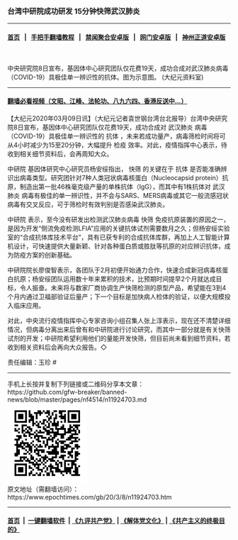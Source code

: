 ### 台湾中研院成功研发 15分钟快筛武汉肺炎
------------------------

#### [首页](https://github.com/gfw-breaker/banned-news/blob/master/README.md) &nbsp;&nbsp;|&nbsp;&nbsp; [手把手翻墙教程](https://github.com/gfw-breaker/guides/wiki) &nbsp;&nbsp;|&nbsp;&nbsp; [禁闻聚合安卓版](https://github.com/gfw-breaker/bn-android) &nbsp;&nbsp;|&nbsp;&nbsp; [网门安卓版](https://github.com/oGate2/oGate) &nbsp;&nbsp;|&nbsp;&nbsp; [神州正道安卓版](https://github.com/SzzdOgate/update) 



<div><img alt="" class="aligncenter wp-post-image" src="https://i.epochtimes.com/assets/uploads/2020/03/6134de35eb03866cfe9026bb17c3c3aa-600x400.jpg"/>
<div class="red16 caption">
 <p>
  中央研究院8日宣布，基因体中心研究团队仅花费19天，成功合成对武汉肺炎病毒（COVID-19）具极佳单一辨识性的抗体。图为示意图。 (大纪元资料室)
 </p>
</div>
</div><hr/>

#### [翻墙必看视频（文昭、江峰、法轮功、八九六四、香港反送中...）](https://github.com/gfw-breaker/banned-news/blob/master/pages/link3.md)

<div><p>
 【大纪元2020年03月09日讯】（大纪元记者袁世钢台湾台北报导）台湾中央研究院8日宣布，基因体中心研究团队仅花费19天，成功合成对
 <ok href="https://www.epochtimes.com/gb/tag/%E6%AD%A6%E6%B1%89%E8%82%BA%E7%82%8E.html">
  武汉肺炎
 </ok>
 病毒（COVID-19）具极佳单一辨识性的
 <ok href="https://www.epochtimes.com/gb/tag/%E6%8A%97%E4%BD%93.html">
  抗体
 </ok>
 ，未来若成功量产，病毒筛检时间将可从4小时减少为15至20分钟，大幅提升
 <ok href="https://www.epochtimes.com/gb/tag/%E6%A3%80%E7%96%AB.html">
  检疫
 </ok>
 效率。对此，疫情指挥中心表示，待收到相关细节资料后，会再周知大众。
</p>
<p>
 <ok href="https://www.epochtimes.com/gb/tag/%E4%B8%AD%E7%A0%94%E9%99%A2.html">
  中研院
 </ok>
 基因体研究中心研究员杨安绥指出，
 <ok href="https://www.epochtimes.com/gb/tag/%E5%BF%AB%E7%AD%9B.html">
  快筛
 </ok>
 的关键在于
 <ok href="https://www.epochtimes.com/gb/tag/%E6%8A%97%E4%BD%93.html">
  抗体
 </ok>
 是否能准确辨识出病毒类型。研究团针对7种人类冠状病毒核蛋白（Nucleocapsid protein）抗原，制造出第一批46株毫克级产量的单株抗体（IgG），而其中有1株抗体对
 <ok href="https://www.epochtimes.com/gb/tag/%E6%AD%A6%E6%B1%89%E8%82%BA%E7%82%8E.html">
  武汉肺炎
 </ok>
 病毒有极佳的单一辨识性，并不会与SARS、MERS病毒或其它一般流感冠状病毒有交叉反应，可于筛检时有效判别是否感染武汉肺炎。
</p>
<p>
 <ok href="https://www.epochtimes.com/gb/tag/%E4%B8%AD%E7%A0%94%E9%99%A2.html">
  中研院
 </ok>
 表示，至今没有研发出检测武汉肺炎病毒
 <ok href="https://www.epochtimes.com/gb/tag/%E5%BF%AB%E7%AD%9B.html">
  快筛
 </ok>
 免疫抗原装置的原因之一，是因为开发“侧流免疫检测LFIA”应用的关键抗体试剂需要数月之久；但杨安绥实验室的“合成抗体库技术平台”，具有已获专利的合成抗体库群，再加上人工智能计算机设计，可快速提供大量新颖、针对各种蛋白质或胜肽等抗原的对应辨识抗体，成为防疫方案的创新基础。
</p>
<p>
 中研院院长廖俊智表示，各团队于2月初便开始通力合作，快速合成新冠病毒核蛋白抗原；杨安绥团队运用数十年来累积的技术，比预期时间提早2个月就达成目标，令人振奋。未来将与数家厂商协调生产快筛检测的原型产品，希望能在3到4个月内通过卫福部验证后量产；下一个目标是加快病人检体的验证，以便大规模投入临床应用。
</p>
<p>
 对此，中央流行疫情指挥中心专家咨询小组召集人张上淳表示，现在还不清楚详细情况，但病毒分离出来后曾有和中研院进行讨论研究，而其中一部分就是有关快筛试剂的开发；中研院希望利用他们的量能开发快筛，但目前尚未看到细节资料，若收到相关资料后会再向大众报告。◇
</p>
<p>
 责任编辑：玉珍 #
</p>
</div>
<hr/>
手机上长按并复制下列链接或二维码分享本文章：<br/>
https://github.com/gfw-breaker/banned-news/blob/master/pages/nf4514/n11924703.md <br/>
<a href='https://github.com/gfw-breaker/banned-news/blob/master/pages/nf4514/n11924703.md'><img src='https://github.com/gfw-breaker/banned-news/blob/master/pages/nf4514/n11924703.md.png'/></a> <br/>
原文地址（需翻墙访问）：https://www.epochtimes.com/gb/20/3/8/n11924703.htm


------------------------
#### [首页](https://github.com/gfw-breaker/banned-news/blob/master/README.md) &nbsp;|&nbsp; [一键翻墙软件](https://github.com/gfw-breaker/nogfw/blob/master/README.md) &nbsp;| [《九评共产党》](https://github.com/gfw-breaker/9ping.md/blob/master/README.md#九评之一评共产党是什么) | [《解体党文化》](https://github.com/gfw-breaker/jtdwh.md/blob/master/README.md) | [《共产主义的终极目的》](https://github.com/gfw-breaker/gczydzjmd.md/blob/master/README.md)


<img src='http://gfw-breaker.win/banned-news/pages/nf4514/n11924703.md' width='0px' height='0px'/>